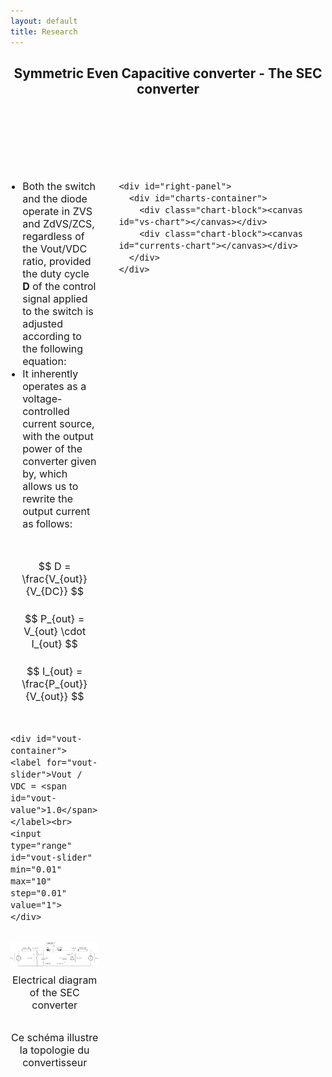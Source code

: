 ```yaml
---
layout: default
title: Research
---
```


<h2 style="text-align: center;">Symmetric Even Capacitive converter - The SEC converter</h2>

<br><br><br><br>

<div class="interactive-body">
  <style>
    .interactive-body { font-size: 1rem; margin-top: 2rem; }
    .interactive-body .container { display: flex; gap: 2rem; align-items: flex-start; }

    /* Curseur Vout plus large */
    #vout-slider {
    width: 100%;        /* occupe toute la largeur du panneau gauche */
    height: 16px;       /* rend le slider plus visible */
    accent-color: #007bff; /* couleur du curseur */
    border-radius: 8px; /* arrondi des bords */
    }


    #left-panel, #right-panel { display: flex; flex-direction: column; gap: 1rem; }
    #left-panel { width: 50%; }
    #right-panel { width: 50%; }

    #left-panel object { width: 100%; height: auto; border: 1px solid #ccc; border-radius: 6px; }

    #charts-container { display: flex; flex-direction: column; height: 400px; gap: 1rem; }
    #charts-container .chart-block { flex: 1; }
    #charts-container canvas { width: 100% !important; height: 100% !important; }

    /* Curseur Vout */
    #vout-container { margin-bottom: 1rem; text-align: center; }
    #vout-value { font-weight: bold; margin-left: 0.5rem; }
  </style>

  <div class="container">
    <div id="left-panel">
  
  <!-- Bloc texte avec 2 bullets points uniquement -->
  <div class="intro-text" style="margin-bottom: 1rem;">
    <ul style="padding-left: 1.2rem;">
      <li>Both the switch and the diode operate in ZVS and ZdVS/ZCS, regardless of the Vout/VDC ratio, provided the duty cycle <strong>D</strong> of the control signal applied to the switch is adjusted according to the following equation:</li>
      <li>It inherently operates as a voltage-controlled current source, with the output power of the converter given by, which allows us to rewrite the output current as follows:</li>
    </ul>
  </div>

  <!-- Équations centrées et séparées -->
  <div style="text-align: center; margin-bottom: 0.5rem;">
    $$ D = \frac{V_{out}}{V_{DC}} $$
  </div>
  <div style="text-align: center; margin-bottom: 0.5rem;">
    $$ P_{out} = V_{out} \cdot I_{out} $$
  </div>
  <div style="text-align: center; margin-bottom: 1rem;">
    $$ I_{out} = \frac{P_{out}}{V_{out}} $$
  </div>





 <!-- curseur theta -->
    <div id="vout-container">
    <label for="vout-slider">Vout / VDC = <span id="vout-value">1.0</span></label><br>
    <input type="range" id="vout-slider" min="0.01" max="10" step="0.01" value="1">
    </div>
    
  <!-- SVG -->
<figure style="margin: 0; padding: 0; text-align: center;">
  <img src="/assets/img/SEC/schema_SEC.svg" alt="Example_3_circuit" style="width: 40vw; max-width: 100%; height: auto;">
  <figcaption style="margin-top: 8px;">Electrical diagram of the SEC converter</figcaption>
</figure>

  <!-- Texte en dessous du SVG -->
  <div class="svg-text-bottom">
    <p style="text-align: center;">Ce schéma illustre la topologie du convertisseur</p>
  </div>
</div>

    <div id="right-panel">
      <div id="charts-container">
        <div class="chart-block"><canvas id="vs-chart"></canvas></div>
        <div class="chart-block"><canvas id="currents-chart"></canvas></div>
      </div>
    </div>
  </div>
</div>

<script src="https://cdn.jsdelivr.net/npm/chart.js"></script>
<script>
const PI = Math.PI;
let charts = {};
const chartParams = {
  vs: {label:'vs/VDC', color:'blue'},
  vd: {label:'vd/Vout', color:'green'},
  ie1: {label:'ie1/I', color:'red'},
  ie2: {label:'ie2/I', color:'orange'},
  is: {label:'is/I', color:'purple'},
  id: {label:'id/I', color:'pink'},
  ic1: {label:'ic1/I', color:'brown'},
  ic2: {label:'ic2/I', color:'cyan'}
};

// Nombre de points réduit pour fluidité
const N_POINTS = 500;
const VDC = 1; // Valeur fixe de VDC

// Génération des données
function generateData(theta) {
  const data = { vs: [], vd: [], ie1: [], ie2: [], is: [], id: [], ic1: [], ic2: [] };
  const i1 = 2 / (1 - Math.cos(theta));
  const i2 = 2 / (1 - Math.cos(PI - theta));

  for (let k = 0; k <= N_POINTS; k++) {
    const wt = (k / N_POINTS) * 4 * PI;
    const wtMod = wt % (2 * PI);
    const sinTerm = Math.sin(wt);

    // vs
    let vsVal = 0;
    if (wtMod > PI - theta && wtMod <= PI) vsVal = -i1 * (Math.cos(theta) + Math.cos(wtMod));
    else if (wtMod > PI && wtMod <= 2 * PI - theta) vsVal = 2;
    else if (wtMod > 2 * PI - theta) vsVal = 2 + i1 * (Math.cos(theta) - Math.cos(wtMod));
    data.vs.push({x: wt, y: 0.99 * vsVal});

    // vd
    let vdVal = 0;
    if (wtMod >= 0 && wtMod <= PI - theta) vdVal = -i2 * (Math.cos(PI - theta) - Math.cos(wtMod));
    else if (wtMod > PI && wtMod < 2 * PI - theta) vdVal = 2 + i2 * (Math.cos(wtMod) + Math.cos(PI - theta));
    else if (wtMod >= 2 * PI - theta) vdVal = 2;
    data.vd.push({x: wt, y: 0.99 * vdVal});

    // Courants
    const ie1Val = (wtMod <= PI - theta || (wtMod > PI && wtMod <= 2*PI - theta)) ? sinTerm * (wtMod <= PI - theta ? 1 : -1) : 0;
    const ic1Val = (wtMod > PI - theta && wtMod <= PI || wtMod > 2*PI - theta) ? sinTerm : 0;
    const isVal = (wtMod <= PI - theta) ? 0.99 * 2 * sinTerm : 0;
    const ie2Val = (wtMod > PI - theta && wtMod <= PI || wtMod > 2*PI - theta) ? sinTerm * (wtMod <= PI ? 1 : -1) : 0; 
    const ic2Val = (wtMod <= PI - theta || (wtMod > PI && wtMod <= 2*PI - theta)) ? sinTerm : 0; 
    const idVal = (wtMod <= PI && wtMod > PI - theta) ? 0.99 * 2 * sinTerm : 0; 
    data.ie1.push({x: wt, y: ie1Val});
    data.ie2.push({x: wt, y: ie2Val});
    data.ic1.push({x: wt, y: ic1Val});
    data.ic2.push({x: wt, y: ic2Val});
    data.is.push({x: wt, y: isVal});
    data.id.push({x: wt, y: idVal});
  }

  return data;
}

// Initialisation des graphiques
function initCharts(theta) {
  const formatPi = val => {
    const n = val / PI;
    const rounded = Math.round(n);
    return Math.abs(n - rounded) < 0.05 ? (rounded === 0 ? '0' : `${rounded === 1 ? '' : rounded}π`): '';
  };

  const data = generateData(theta);

  const vsDatasets = ['vs','vd'].map(key => ({
    label: chartParams[key].label,
    data: data[key],
    borderColor: chartParams[key].color,
    borderWidth: 2,
    pointRadius: 0,
    fill: false,
    tension: 0
  })).reverse();

  charts.vs = new Chart(document.getElementById('vs-chart').getContext('2d'), {
    type: 'line',
    data: { datasets: vsDatasets },
    options: {
      responsive: true,
      maintainAspectRatio: false,
      animation: { duration: 100 },
      plugins: { legend: { display: true } },
      scales: {
        x: { type:'linear', min:0, max:4*PI, ticks:{stepSize:PI, callback:formatPi}, title:{display:true,text:'ωt (rad)'} },
        y: { min:-2, max:2, title:{display:false} }
      }
    }
  });

  const currentsKeys = ['ic1','ie1','is','ic2','ie2','id'];
  const currentsDatasets = currentsKeys.map(key => ({
    label: chartParams[key].label,
    data: data[key],
    borderColor: chartParams[key].color,
    borderWidth: 2,
    pointRadius: 0,
    fill: false,
    tension: 0
  }));

  charts.currents = new Chart(document.getElementById('currents-chart').getContext('2d'), {
    type: 'line',
    data: { datasets: currentsDatasets },
    options: {
      responsive: true,
      maintainAspectRatio: false,
      animation: { duration: 100 },
      plugins: { legend: { display: true } },
      scales: {
        x: { type:'linear', min:0, max:4*PI, ticks:{stepSize:PI, callback:formatPi}, title:{display:true,text:'ωt (rad)'} },
        y: { min:-2, max:2, title:{display:false} }
      }
    }
  });
}

// Mise à jour des données sans recréer les datasets
function updateCharts(theta) {
  const data = generateData(theta);

  charts.vs.data.datasets.forEach(ds => {
    const key = Object.keys(chartParams).find(k => chartParams[k].label === ds.label);
    if (key) ds.data = data[key];
  });
  charts.currents.data.datasets.forEach(ds => {
    const key = Object.keys(chartParams).find(k => chartParams[k].label === ds.label);
    if (key) ds.data = data[key];
  });

  charts.vs.update('none');
  charts.currents.update('none');
}

// Slider Vout/VDC
const voutSlider = document.getElementById('vout-slider');
const voutValueLabel = document.getElementById('vout-value');
let VoutInitial = parseFloat(localStorage.getItem('Vout') || '1.0');
voutSlider.value = VoutInitial;
voutValueLabel.textContent = VoutInitial.toFixed(2);

let thetaInitial = 2 * Math.atan(Math.sqrt(VDC / VoutInitial));
initCharts(thetaInitial);

voutSlider.addEventListener('input', ()=>{
  const Vout = parseFloat(voutSlider.value);
  voutValueLabel.textContent = Vout.toFixed(2);
  localStorage.setItem('Vout', Vout);

  const theta = 2 * Math.atan(Math.sqrt(VDC / Vout));
  updateCharts(theta);
});
